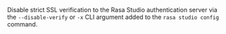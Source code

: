 Disable strict SSL verification to the Rasa Studio authentication server via the `--disable-verify` or `-x` CLI
argument added to the `rasa studio config` command.
